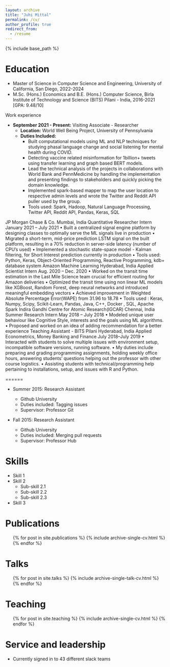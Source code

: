 ```yaml
---
layout: archive
title: "Juhi Mittal"
permalink: /cv/
author_profile: true
redirect_from:
  - /resume
---
```


{% include base_path %}

Education
======
* Master of Science in Computer Science and Engineering, University of California, San Diego, 2022-2024 
* M.Sc. (Hons.) Economics and B.E. (Hons.) Computer Science, Birla Institute of Technology and Science (BITS) Pilani - India, 2016-2021 [GPA: 9.48/10]


Work experience

* **September 2021 - Present:** Visiting Associate - Researcher
    * **Location:** World Well Being Project, University of Pennsylvania 
    * **Duties Included:**
        * Built computational models using ML and NLP techniques for studying phasal language change and social listening for mental health during COVID.
        * Detecting vaccine related misinformation for 1billion+ tweets using transfer learning and graph based BERT models.
        * Lead the technical analysis of the projects in collaborations with World Bank and PennMedicine by handling the implementation and presenting findings to stakeholders and quickly picking the domain knowledge.
        * Implemented spark-based mapper to map the user location to respective admin levels and wrote the Twitter and Reddit API puller used by the group.
        * Tools used: Spark, Hadoop, Natural Language Processing, Twitter API, Reddit API, Pandas, Keras, SQL



JP Morgan Chase & Co. Mumbai, India
Quantitative Researcher Intern January 2021 – July 2021
• Built a centralized signal engine platform by designing classes to optimally serve the ML signals live in production
• Migrated a short-term, mid-price prediction LSTM signal on the built platform, resulting in a 70% reduction in
server-side latency (number of CPU’s used)
• Implemented a stochastic state-space model - Kalman filtering, for Short Interest prediction currently in production
• Tools used: Python, Keras, Object-Oriented Programming, Reactive Programming, kdb+ database system
Amazon Machine Learning Hyderabad, India
Applied Scientist Intern Aug. 2020 – Dec. 2020
• Worked on the transit time estimation in the Last Mile Science team crucial for efficient routing for Amazon deliveries
• Optimized the transit time using non linear ML models like XGBoost, Random Forest, deep neural networks and
introduced meaningful embedding vectors
• Achieved improvement in Weighted Absolute Percentage Error(WAPE) from 31.96 to 18.78
• Tools used : Keras, Numpy, Scipy, Scikit-Learn, Pandas, Java, C++, Docker , SQL, Apache Spark
Indira Gandhi Centre for Atomic Research(IGCAR) Chennai, India
Summer Research Intern May 2018 – July 2018
• Modeled unique user behaviour like Cognitive Style, interests and the goals using ML algorithms.
• Proposed and worked on an idea of adding recommendation for a better experience
Teaching Assistant - BITS Pilani Hyderabad, India
Applied Econometrics, Money Banking and Finance July 2018–July 2019
• Interacted with students to solve multiple issues with environment setup, incompatible software versions, running
software.
• My duties include preparing and grading programming assignments, holding weekly office hours, answering students’
questions helping out the professor with other course logistics.
• Assisting students with technical/programming help pertaining to installations, setup, and issues with R and Python.


======
* Summer 2015: Research Assistant
  * Github University
  * Duties included: Tagging issues
  * Supervisor: Professor Git

* Fall 2015: Research Assistant
  * Github University
  * Duties included: Merging pull requests
  * Supervisor: Professor Hub
  
Skills
======
* Skill 1
* Skill 2
  * Sub-skill 2.1
  * Sub-skill 2.2
  * Sub-skill 2.3
* Skill 3

Publications
======
  <ul>{% for post in site.publications %}
    {% include archive-single-cv.html %}
  {% endfor %}</ul>
  
Talks
======
  <ul>{% for post in site.talks %}
    {% include archive-single-talk-cv.html %}
  {% endfor %}</ul>
  
Teaching
======
  <ul>{% for post in site.teaching %}
    {% include archive-single-cv.html %}
  {% endfor %}</ul>
  
Service and leadership
======
* Currently signed in to 43 different slack teams
